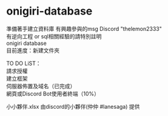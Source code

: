 # onigiri-database  
準備著手建立資料庫 有興趣參與的msg Discord "thelemon2333"   
有逆向工程 or  sql相關經驗的請特別註明  
onigiri database  
目前進度：新建文件夾  
  
TO DO LiST：  
請求授權  
建立框架  
伺服器佈置及域名（已完成）  
網頁或Discord Bot使用者終端（10%）  

小小夥伴.xlsx 由discord的小夥伴(仲仲 #lanesaga) 提供
